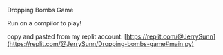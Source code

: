 Dropping Bombs Game

Run on a compilor to play!

copy and pasted from my replit account: [https://replit.com/@JerrySunn](https://replit.com/@JerrySunn/Dropping-bombs-game#main.py)
